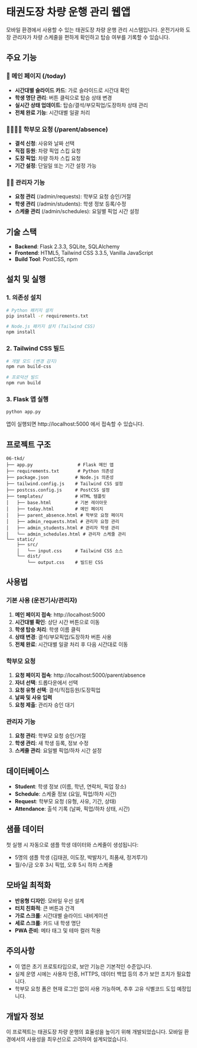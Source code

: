 # 태권도장 차량 운행 관리 웹앱

모바일 환경에서 사용할 수 있는 태권도장 차량 운행 관리 시스템입니다.
운전기사와 도장 관리자가 차량 스케줄을 편하게 확인하고 탑승 여부를 기록할 수 있습니다.

## 주요 기능

### 🚌 메인 페이지 (/today)
- **시간대별 슬라이드 카드**: 가로 슬라이드로 시간대 확인
- **학생 명단 관리**: 버튼 클릭으로 탑승 상태 변경
- **실시간 상태 업데이트**: 탑승/결석/부모픽업/도장하차 상태 관리
- **전체 완료 기능**: 시간대별 일괄 처리

### 👨‍👩‍👧‍👦 학부모 요청 (/parent/absence)
- **결석 신청**: 사유와 날짜 선택
- **직접 등원**: 차량 픽업 스킵 요청
- **도장 픽업**: 차량 하차 스킵 요청
- **기간 설정**: 단일일 또는 기간 설정 가능

### 👨‍💼 관리자 기능
- **요청 관리** (/admin/requests): 학부모 요청 승인/거절
- **학생 관리** (/admin/students): 학생 정보 등록/수정
- **스케줄 관리** (/admin/schedules): 요일별 픽업 시간 설정

## 기술 스택

- **Backend**: Flask 2.3.3, SQLite, SQLAlchemy
- **Frontend**: HTML5, Tailwind CSS 3.3.5, Vanilla JavaScript
- **Build Tool**: PostCSS, npm

## 설치 및 실행

### 1. 의존성 설치

```bash
# Python 패키지 설치
pip install -r requirements.txt

# Node.js 패키지 설치 (Tailwind CSS)
npm install
```

### 2. Tailwind CSS 빌드

```bash
# 개발 모드 (변경 감지)
npm run build-css

# 프로덕션 빌드
npm run build
```

### 3. Flask 앱 실행

```bash
python app.py
```

앱이 실행되면 http://localhost:5000 에서 접속할 수 있습니다.

## 프로젝트 구조

```
06-tkd/
├── app.py                 # Flask 메인 앱
├── requirements.txt       # Python 의존성
├── package.json          # Node.js 의존성
├── tailwind.config.js    # Tailwind CSS 설정
├── postcss.config.js     # PostCSS 설정
├── templates/            # HTML 템플릿
│   ├── base.html         # 기본 레이아웃
│   ├── today.html        # 메인 페이지
│   ├── parent_absence.html # 학부모 요청 페이지
│   ├── admin_requests.html # 관리자 요청 관리
│   ├── admin_students.html # 관리자 학생 관리
│   └── admin_schedules.html # 관리자 스케줄 관리
└── static/
    ├── src/
    │   └── input.css     # Tailwind CSS 소스
    └── dist/
        └── output.css    # 빌드된 CSS
```

## 사용법

### 기본 사용 (운전기사/관리자)

1. **메인 페이지 접속**: http://localhost:5000
2. **시간대별 확인**: 상단 시간 버튼으로 이동
3. **학생 탑승 처리**: 학생 이름 클릭
4. **상태 변경**: 결석/부모픽업/도장하차 버튼 사용
5. **전체 완료**: 시간대별 일괄 처리 후 다음 시간대로 이동

### 학부모 요청

1. **요청 페이지 접속**: http://localhost:5000/parent/absence
2. **자녀 선택**: 드롭다운에서 선택
3. **요청 유형 선택**: 결석/직접등원/도장픽업
4. **날짜 및 사유 입력**
5. **요청 제출**: 관리자 승인 대기

### 관리자 기능

1. **요청 관리**: 학부모 요청 승인/거절
2. **학생 관리**: 새 학생 등록, 정보 수정
3. **스케줄 관리**: 요일별 픽업/하차 시간 설정

## 데이터베이스

- **Student**: 학생 정보 (이름, 학년, 연락처, 픽업 장소)
- **Schedule**: 스케줄 정보 (요일, 픽업/하차 시간)
- **Request**: 학부모 요청 (유형, 사유, 기간, 상태)
- **Attendance**: 출석 기록 (날짜, 픽업/하차 상태, 시간)

## 샘플 데이터

첫 실행 시 자동으로 샘플 학생 데이터와 스케줄이 생성됩니다:
- 5명의 샘플 학생 (김태권, 이도장, 박발차기, 최품새, 정겨루기)
- 월/수/금 오후 3시 픽업, 오후 5시 하차 스케줄

## 모바일 최적화

- **반응형 디자인**: 모바일 우선 설계
- **터치 친화적**: 큰 버튼과 간격
- **가로 스크롤**: 시간대별 슬라이드 내비게이션
- **세로 스크롤**: 카드 내 학생 명단
- **PWA 준비**: 메타 태그 및 테마 컬러 적용

## 주의사항

- 이 앱은 초기 프로토타입으로, 보안 기능은 기본적인 수준입니다.
- 실제 운영 시에는 사용자 인증, HTTPS, 데이터 백업 등의 추가 보안 조치가 필요합니다.
- 학부모 요청 폼은 현재 로그인 없이 사용 가능하며, 추후 고유 식별코드 도입 예정입니다.

## 개발자 정보

이 프로젝트는 태권도장 차량 운행의 효율성을 높이기 위해 개발되었습니다.
모바일 환경에서의 사용성을 최우선으로 고려하여 설계되었습니다. 
